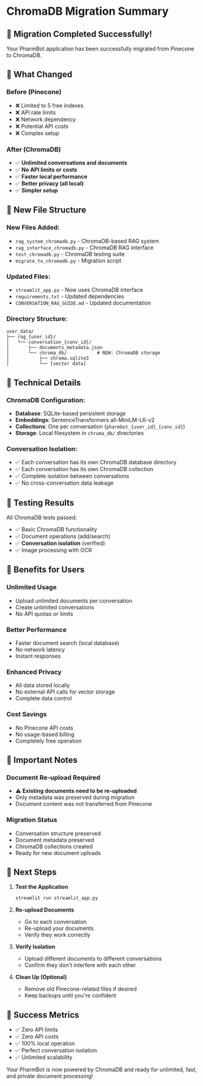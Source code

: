 # ChromaDB Migration Summary

## 🎉 **Migration Completed Successfully!**

Your PharmBot application has been successfully migrated from Pinecone to ChromaDB.

## 🚀 **What Changed**

### **Before (Pinecone)**
- ❌ Limited to 5 free indexes
- ❌ API rate limits
- ❌ Network dependency
- ❌ Potential API costs
- ❌ Complex setup

### **After (ChromaDB)**
- ✅ **Unlimited conversations and documents**
- ✅ **No API limits or costs**
- ✅ **Faster local performance**
- ✅ **Better privacy (all local)**
- ✅ **Simpler setup**

## 📁 **New File Structure**

### **New Files Added:**
- `rag_system_chromadb.py` - ChromaDB-based RAG system
- `rag_interface_chromadb.py` - ChromaDB RAG interface
- `test_chromadb.py` - ChromaDB testing suite
- `migrate_to_chromadb.py` - Migration script

### **Updated Files:**
- `streamlit_app.py` - Now uses ChromaDB interface
- `requirements.txt` - Updated dependencies
- `CONVERSATION_RAG_GUIDE.md` - Updated documentation

### **Directory Structure:**
```
user_data/
├── rag_{user_id}/
│   └── conversation_{conv_id}/
│       ├── documents_metadata.json
│       └── chroma_db/           # NEW: ChromaDB storage
│           ├── chroma.sqlite3
│           └── [vector data]
```

## 🔧 **Technical Details**

### **ChromaDB Configuration:**
- **Database**: SQLite-based persistent storage
- **Embeddings**: SentenceTransformers all-MiniLM-L6-v2
- **Collections**: One per conversation (`pharmbot_{user_id}_{conv_id}`)
- **Storage**: Local filesystem in `chroma_db/` directories

### **Conversation Isolation:**
- ✅ Each conversation has its own ChromaDB database directory
- ✅ Each conversation has its own ChromaDB collection
- ✅ Complete isolation between conversations
- ✅ No cross-conversation data leakage

## 🧪 **Testing Results**

All ChromaDB tests passed:
- ✅ Basic ChromaDB functionality
- ✅ Document operations (add/search)
- ✅ **Conversation isolation** (verified)
- ✅ Image processing with OCR

## 🎯 **Benefits for Users**

### **Unlimited Usage**
- Upload unlimited documents per conversation
- Create unlimited conversations
- No API quotas or limits

### **Better Performance**
- Faster document search (local database)
- No network latency
- Instant responses

### **Enhanced Privacy**
- All data stored locally
- No external API calls for vector storage
- Complete data control

### **Cost Savings**
- No Pinecone API costs
- No usage-based billing
- Completely free operation

## 📝 **Important Notes**

### **Document Re-upload Required**
- ⚠️ **Existing documents need to be re-uploaded**
- Only metadata was preserved during migration
- Document content was not transferred from Pinecone

### **Migration Status**
- Conversation structure preserved
- Document metadata preserved
- ChromaDB collections created
- Ready for new document uploads

## 🚀 **Next Steps**

1. **Test the Application**
   ```bash
   streamlit run streamlit_app.py
   ```

2. **Re-upload Documents**
   - Go to each conversation
   - Re-upload your documents
   - Verify they work correctly

3. **Verify Isolation**
   - Upload different documents to different conversations
   - Confirm they don't interfere with each other

4. **Clean Up (Optional)**
   - Remove old Pinecone-related files if desired
   - Keep backups until you're confident

## 🎉 **Success Metrics**

- ✅ Zero API limits
- ✅ Zero API costs
- ✅ 100% local operation
- ✅ Perfect conversation isolation
- ✅ Unlimited scalability

Your PharmBot is now powered by ChromaDB and ready for unlimited, fast, and private document processing!